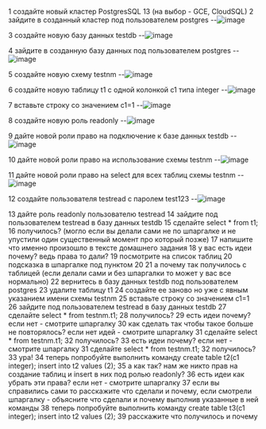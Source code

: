 1 создайте новый кластер PostgresSQL 13 (на выбор - GCE, CloudSQL)
2 зайдите в созданный кластер под пользователем postgres
--![image](https://user-images.githubusercontent.com/45406197/181273907-318c66be-48ad-4112-b4ae-129a2df06c40.png)

3 создайте новую базу данных testdb
--![image](https://user-images.githubusercontent.com/45406197/181275059-2fda4114-7858-4e4b-a28d-2e4133c620c2.png)

4 зайдите в созданную базу данных под пользователем postgres
--![image](https://user-images.githubusercontent.com/45406197/181276164-d9243506-6e69-4099-bc55-8372e42a3216.png)

5 создайте новую схему testnm
--![image](https://user-images.githubusercontent.com/45406197/181277743-0c06f919-5f03-46ec-9cd6-c82c330b9577.png)

6 создайте новую таблицу t1 с одной колонкой c1 типа integer
--![image](https://user-images.githubusercontent.com/45406197/181279269-2148385f-99b0-41a7-834d-2ce74bf6e941.png)

7 вставьте строку со значением c1=1
--![image](https://user-images.githubusercontent.com/45406197/181280157-5e3bc201-659a-48c5-92d7-b86fe0e0cf8c.png)

8 создайте новую роль readonly
--![image](https://user-images.githubusercontent.com/45406197/181280443-9d79f768-2c0f-4acc-9194-f6065c9ff4ef.png)

9 дайте новой роли право на подключение к базе данных testdb
--![image](https://user-images.githubusercontent.com/45406197/181312565-daf1aed7-f1fe-46fe-aa70-810a6524949f.png)

10 дайте новой роли право на использование схемы testnm
--![image](https://user-images.githubusercontent.com/45406197/181312734-07ed9ab3-27c5-48bd-800d-4d75ad84cea0.png)

11 дайте новой роли право на select для всех таблиц схемы testnm
--![image](https://user-images.githubusercontent.com/45406197/181312930-68f9501a-7e91-4396-b3d0-87c8b2d87cb2.png)

12 создайте пользователя testread с паролем test123
--![image](https://user-images.githubusercontent.com/45406197/181313062-8f21db2b-43a7-4973-89ac-f0ea73912bce.png)

13 дайте роль readonly пользователю testread
14 зайдите под пользователем testread в базу данных testdb
15 сделайте select * from t1;
16 получилось? (могло если вы делали сами не по шпаргалке и не упустили один существенный момент про который позже)
17 напишите что именно произошло в тексте домашнего задания
18 у вас есть идеи почему? ведь права то дали?
19 посмотрите на список таблиц
20 подсказка в шпаргалке под пунктом 20
21 а почему так получилось с таблицей (если делали сами и без шпаргалки то может у вас все нормально)
22 вернитесь в базу данных testdb под пользователем postgres
23 удалите таблицу t1
24 создайте ее заново но уже с явным указанием имени схемы testnm
25 вставьте строку со значением c1=1
26 зайдите под пользователем testread в базу данных testdb
27 сделайте select * from testnm.t1;
28 получилось?
29 есть идеи почему? если нет - смотрите шпаргалку
30 как сделать так чтобы такое больше не повторялось? если нет идей - смотрите шпаргалку
31 сделайте select * from testnm.t1;
32 получилось?
33 есть идеи почему? если нет - смотрите шпаргалку
31 сделайте select * from testnm.t1;
32 получилось?
33 ура!
34 теперь попробуйте выполнить команду create table t2(c1 integer); insert into t2 values (2);
35 а как так? нам же никто прав на создание таблиц и insert в них под ролью readonly?
36 есть идеи как убрать эти права? если нет - смотрите шпаргалку
37 если вы справились сами то расскажите что сделали и почему, если смотрели шпаргалку - объясните что сделали и почему выполнив указанные в ней команды
38 теперь попробуйте выполнить команду create table t3(c1 integer); insert into t2 values (2);
39 расскажите что получилось и почему  
